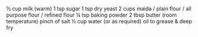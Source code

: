 ½ cup milk (warm)
1 tsp sugar
1 tsp dry yeast
2 cups maida / plain flour / all purpose flour / refined flour
¼ tsp baking powder
2 tbsp butter (room temperature)
pinch of salt
½ cup water (or as required)
oil to grease & deep fry